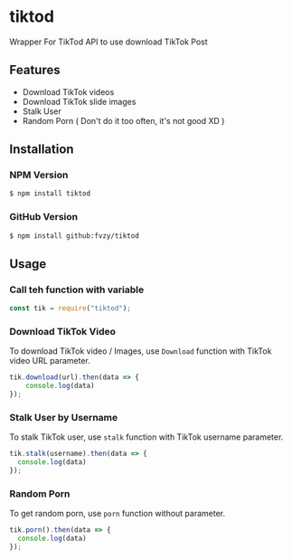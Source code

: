 # tiktod 
Wrapper For TikTod API to use download TikTok Post

## Features
- Download TikTok videos
- Download TikTok slide images
- Stalk User
- Random Porn ( Don't do it too often, it's not good XD )

## Installation 
### NPM Version 
```bash
$ npm install tiktod
```
### GitHub Version 
```bash
$ npm install github:fvzy/tiktod
```

## Usage
### Call teh function with variable 
```javascript
const tik = require("tiktod");
```
### Download TikTok Video 
To download TikTok video / Images, use `Download` function with TikTok video URL parameter. 
```javascript
tik.download(url).then(data => {
    console.log(data)
});
```
### Stalk User by Username 
To stalk TikTok user, use `stalk` function with TikTok username parameter. 
```javascript
tik.stalk(username).then(data => {
  console.log(data)
});
```
### Random Porn
To get random porn, use `porn` function without parameter. 
```javascript
tik.porn().then(data => {
  console.log(data)
});
```
